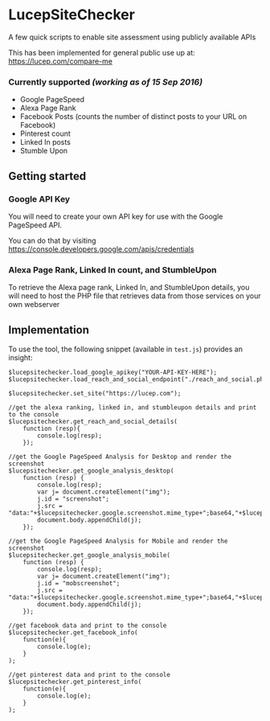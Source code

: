 # LucepSiteChecker
A few quick scripts to enable site assessment using publicly available APIs

This has been implemented for general public use up at: https://lucep.com/compare-me

### Currently supported _(working as of 15 Sep 2016)_
- Google PageSpeed
- Alexa Page Rank
- Facebook Posts (counts the number of distinct posts to your URL on Facebook)
- Pinterest count
- Linked In posts
- Stumble Upon

## Getting started
### Google API Key
You will need to create your own API key for use with the Google PageSpeed API.

You can do that by visiting https://console.developers.google.com/apis/credentials

### Alexa Page Rank, Linked In count, and StumbleUpon
To retrieve the Alexa page rank, Linked In, and StumbleUpon details, you will need to host the PHP file that retrieves data from those services on your own webserver

## Implementation
To use the tool, the following snippet (available in `test.js`) provides an insight:
```
$lucepsitechecker.load_google_apikey("YOUR-API-KEY-HERE");
$lucepsitechecker.load_reach_and_social_endpoint("./reach_and_social.php");

$lucepsitechecker.set_site("https://lucep.com");

//get the alexa ranking, linked in, and stumbleupon details and print to the console
$lucepsitechecker.get_reach_and_social_details(
	function (resp){ 
		console.log(resp); 
	});

//get the Google PageSpeed Analysis for Desktop and render the screenshot
$lucepsitechecker.get_google_analysis_desktop(
	function (resp) { 
		console.log(resp); 
		var j= document.createElement("img");
		j.id = "screenshot";
		j.src = "data:"+$lucepsitechecker.google.screenshot.mime_type+";base64,"+$lucepsitechecker.google.screenshot.data.replace(/_/g,"/").replace(/-/g,"+");
		document.body.appendChild(j);
	});

//get the Google PageSpeed Analysis for Mobile and render the screenshot
$lucepsitechecker.get_google_analysis_mobile(
	function (resp) {
		console.log(resp);
		var j= document.createElement("img");
		j.id = "mobscreenshot";
		j.src = "data:"+$lucepsitechecker.google.screenshot.mime_type+";base64,"+$lucepsitechecker.google.screenshot.data.replace(/_/g,"/").replace(/-/g,"+");
		document.body.appendChild(j);
	});

//get facebook data and print to the console
$lucepsitechecker.get_facebook_info(
	function(e){
		console.log(e);
	}
);

//get pinterest data and print to the console
$lucepsitechecker.get_pinterest_info(
    function(e){
        console.log(e);
	}
);

```